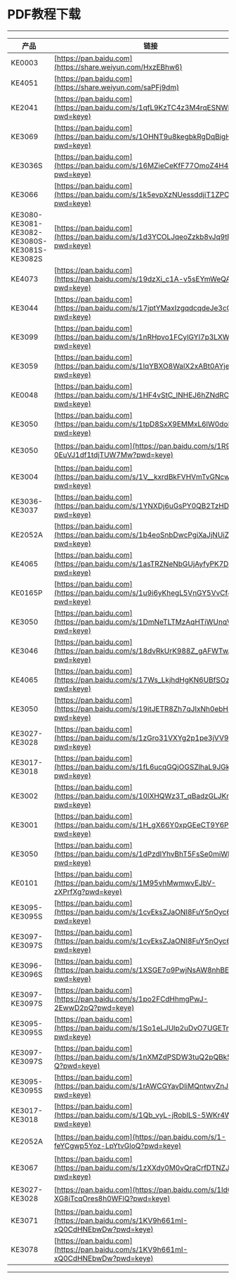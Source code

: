 # PDF教程下载
---


|产品|链接|提取码|
|---|---|------|
|KE0003|[https://pan.baidu.com](https://share.weiyun.com/HxzEBhw6)||
|KE4051|[https://pan.baidu.com](https://share.weiyun.com/saPFj9dm)||
|KE2041|[https://pan.baidu.com](https://pan.baidu.com/s/1qfL9KzTC4z3M4rqESNWhTQ?pwd=keye)|提取码:keye|
|KE3069|[https://pan.baidu.com](https://pan.baidu.com/s/1OHNT9u8kegbkRgDqBigH5A?pwd=keye)|提取码:keye|
|KE3036S|[https://pan.baidu.com](https://pan.baidu.com/s/16MZieCeKfF77OmoZ4H49CQ?pwd=keye)|提取码:keye|
|KE3066|[https://pan.baidu.com](https://pan.baidu.com/s/1k5evpXzNUessddjiT1ZPCA?pwd=keye)|提取码:keye|
|KE3080-KE3081-KE3082-KE3080S-KE3081S-KE3082S|[https://pan.baidu.com](https://pan.baidu.com/s/1d3YCOLJqeoZzkb8vJq9tRA?pwd=keye)|提取码:keye|
|KE4073|[https://pan.baidu.com](https://pan.baidu.com/s/19dzXi_c1A-v5sEYmWeQANQ?pwd=keye)|提取码:keye|
|KE3044|[https://pan.baidu.com](https://pan.baidu.com/s/17jptYMaxIzgqdcqdeJe3cQ?pwd=keye)|提取码:keye|
|KE3099|[https://pan.baidu.com](https://pan.baidu.com/s/1nRHpvo1FCylGYI7p3LXWpA?pwd=keye)|提取码:keye|
|KE3059|[https://pan.baidu.com](https://pan.baidu.com/s/1lqYBXO8WalX2xABt0AYjeQ?pwd=keye)|提取码:keye|
|KE0048|[https://pan.baidu.com](https://pan.baidu.com/s/1HF4vStC_INHEJ6hZNdRCdw?pwd=keye)|提取码:keye|
|KE3050|[https://pan.baidu.com](https://pan.baidu.com/s/1tpD8SxX9EMMxL6lW0doLWg?pwd=keye)|提取码:keye|
|KE3050|[https://pan.baidu.com](https://pan.baidu.com/s/1R9O-0EuVJ1df1tdjTUW7Mw?pwd=keye)|提取码:keye|
|KE3004|[https://pan.baidu.com](https://pan.baidu.com/s/1V__kxrdBkFVHVmTvGNcw7g?pwd=keye)|提取码:keye|
|KE3036-KE3037|[https://pan.baidu.com](https://pan.baidu.com/s/1YNXDj6uGsPY0QB2TzHD21Q?pwd=keye)|提取码:keye|
|KE2052A|[https://pan.baidu.com](https://pan.baidu.com/s/1b4eoSnbDwcPgiXaJjNUiZA?pwd=keye)|提取码:keye|
|KE4065|[https://pan.baidu.com](https://pan.baidu.com/s/1asTRZNeNbGUjAyfyPK7D-A?pwd=keye)|提取码:keye|
|KE0165P|[https://pan.baidu.com](https://pan.baidu.com/s/1u9i6yKhegL5VnGY5VvCf4A?pwd=keye)|提取码:keye|
|KE3050|[https://pan.baidu.com](https://pan.baidu.com/s/1DmNeTLTMzAqHTiWUnqVqjA?pwd=keye)|提取码:keye|
|KE3046|[https://pan.baidu.com](https://pan.baidu.com/s/18dvRkUrK988Z_gAFWTwA6A?pwd=keye)|提取码:keye|
|KE4065|[https://pan.baidu.com](https://pan.baidu.com/s/17Ws_LkjhdHgKN6UBfSOz4w?pwd=keye)|提取码:keye|
|KE3050|[https://pan.baidu.com](https://pan.baidu.com/s/19itJETR8Zh7qJIxNh0ebHQ?pwd=keye)|提取码:keye|
|KE3027-KE3028|[https://pan.baidu.com](https://pan.baidu.com/s/1zGro31VXYg2p1pe3jVV90g?pwd=keye)|提取码:keye|
|KE3017-KE3018|[https://pan.baidu.com](https://pan.baidu.com/s/1fL6ucqGQjOGSZlhaL9JGkQ?pwd=keye)|提取码:keye|
|KE3002|[https://pan.baidu.com](https://pan.baidu.com/s/10lXHQWz3T_qBadzGLJKmKg?pwd=keye)|提取码:keye|
|KE3001|[https://pan.baidu.com](https://pan.baidu.com/s/1H_gX66Y0xpGEeCT9Y6Pmbg?pwd=keye)|提取码:keye|
|KE3050|[https://pan.baidu.com](https://pan.baidu.com/s/1dPzdIYhvBhT5FsSe0miWkA?pwd=keye)|提取码:keye|
|KE0101|[https://pan.baidu.com](https://pan.baidu.com/s/1M95vhMwmwvEJbV-zXPrfXg?pwd=keye)|提取码:keye|
|KE3095-KE3095S|[https://pan.baidu.com](https://pan.baidu.com/s/1cvEksZJaONI8FuY5nOyc6w?pwd=keye)|提取码:keye|
|KE3097-KE3097S|[https://pan.baidu.com](https://pan.baidu.com/s/1cvEksZJaONI8FuY5nOyc6w?pwd=keye)|提取码:keye|
|KE3096-KE3096S|[https://pan.baidu.com](https://pan.baidu.com/s/1XSGE7o9PwjNsAW8nhBE2hw?pwd=keye)|提取码:keye|
|KE3097-KE3097S|[https://pan.baidu.com](https://pan.baidu.com/s/1po2FCdHhmgPwJ-2EwwD2pQ?pwd=keye)|提取码:keye|
|KE3095-KE3095S|[https://pan.baidu.com](https://pan.baidu.com/s/1So1eLJUlp2uDvO7UGETmtw?pwd=keye)|提取码:keye|
|KE3097-KE3097S|[https://pan.baidu.com](https://pan.baidu.com/s/1nXMZdPSDW3tuQ2pQBk5R-Q?pwd=keye)|提取码:keye|
|KE3095-KE3095S|[https://pan.baidu.com](https://pan.baidu.com/s/1rAWCGYavDIiMQntwvZnJKQ?pwd=keye)|提取码:keye|
|KE3017-KE3018|[https://pan.baidu.com](https://pan.baidu.com/s/1Qb_vyL-jRobILS-5WKr4Ww?pwd=keye)|提取码:keye|
|KE2052A|[https://pan.baidu.com](https://pan.baidu.com/s/1-feYCgwp5Yoz-LpYtvGloQ?pwd=keye)|提取码:keye|
|KE3067|[https://pan.baidu.com](https://pan.baidu.com/s/1zXXdy0M0vQraCrfDTNZJrQ?pwd=keye)|提取码:keye|
|KE3027-KE3028|[https://pan.baidu.com](https://pan.baidu.com/s/1IdQ-XG8iTcqOres8h0WFlQ?pwd=keye)|提取码:keye|
|KE3071|[https://pan.baidu.com](https://pan.baidu.com/s/1KV9h661mI-xQ0CdHNEbwDw?pwd=keye)|提取码:keye|
|KE3078|[https://pan.baidu.com](https://pan.baidu.com/s/1KV9h661mI-xQ0CdHNEbwDw?pwd=keye)|提取码:keye|




---









